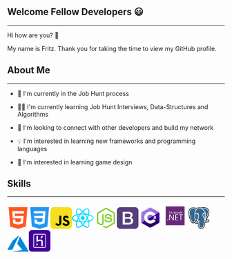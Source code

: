 ## Welcome Fellow Developers 😃

---

Hi how are you? 👋

My name is Fritz. Thank you for taking the time to view my GitHub profile.

## About Me

---

- 🌅 I'm currently in the Job Hunt process

- 👨‍🎓 I'm currently learning Job Hunt Interviews, Data-Structures and Algorithms

- 🤝 I'm looking to connect with other developers and build my network

- 💡 I'm interested in learning new frameworks and programming languages

- 🌈 I'm interested in learning game design

## Skills

---

<img width="50"  src="./images/html_icon.png"><img width="50"  src="./images/css_icon.png"><img width="50"  src="./images/javascript_icon.png"><img width="50"  src="./images/react_icon.png">
<img width="50"  src="./images/node_icon.png"><img width="50"  src="./images/bootstrap_icon.png"><img width="55"  src="./images/csharp_icon.png"><img width="60"  src="./images/aspnet_icon.png"><img width="50"  src="./images/postgresql_icon.png"><img width="50"  src="./images/azure_icon.png"><img width="50"  src="./images/heroku_icon.png">
